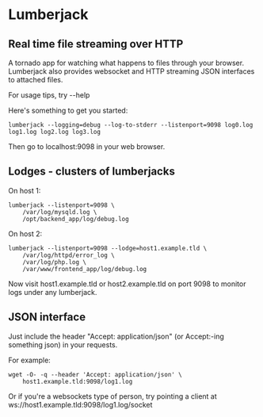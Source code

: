 # Lumberjack
## Real time file streaming over HTTP

A tornado app for watching what happens to files through your browser.
Lumberjack also provides websocket and HTTP streaming JSON interfaces to attached files.

For usage tips, try --help

Here's something to get you started:
    
    lumberjack --logging=debug --log-to-stderr --listenport=9098 log0.log log1.log log2.log log3.log

Then go to localhost:9098 in your web browser.


## Lodges - clusters of lumberjacks

On host 1:
    
    lumberjack --listenport=9098 \
        /var/log/mysqld.log \
        /opt/backend_app/log/debug.log

On host 2:
   
    lumberjack --listenport=9098 --lodge=host1.example.tld \
        /var/log/httpd/error_log \
        /var/log/php.log \
        /var/www/frontend_app/log/debug.log

Now visit host1.example.tld or host2.example.tld on port 9098 to monitor
logs under any lumberjack.


## JSON interface
Just include the header "Accept: application/json" 
(or Accept:-ing something json) in your requests.

For example:

    wget -O- -q --header 'Accept: application/json' \
        host1.example.tld:9098/log1.log

Or if you're a websockets type of person, 
try pointing a client at ws://host1.example.tld:9098/log1.log/socket
